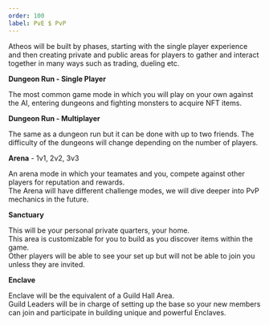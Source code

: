 ```yaml
---
order: 100
label: PvE $ PvP
---
```


Atheos will be built by phases, starting with the single player experience and then creating private and public areas for players to gather and interact together in many ways such as trading, dueling etc.

**Dungeon Run - Single Player**

The most common game mode in which you will play on your own against the AI, entering dungeons and fighting monsters to acquire NFT items.

**Dungeon Run - Multiplayer**

The same as a dungeon run but it can be done with up to two friends. The difficulty of the dungeons will change depending on the number of players.

**Arena** - 1v1, 2v2, 3v3

An arena mode in which your teamates and you, compete against other players for reputation and rewards.  
The Arena will have different challenge modes, we will dive deeper into PvP mechanics in the future.

**Sanctuary**

This will be your personal private quarters, your home.   
This area is customizable for you to build as you discover items within the game.  
Other players will be able to see your set up but will not be able to join you unless they are invited.

**Enclave**

Enclave will be the equivalent of a Guild Hall Area.   
Guild Leaders will be in charge of setting up the base so your new members can join and participate in building unique and powerful Enclaves.  
